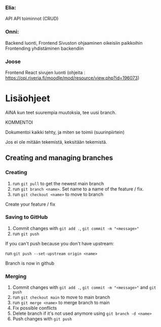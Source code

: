 ### Elia:

API
API toiminnot (CRUD)

### Onni:

Backend luonti, Frontend
Sivuston ohjaaminen oikeisiin paikkoihin
Frontending yhdistäminen backendiin

### Joose

Frontend
React sivujen luonti
(ohjeita : https://opi.riveria.fi/moodle/mod/resource/view.php?id=196073)


# Lisäohjeet

AINA kun teet suurempia muutoksia, tee uusi branch.

KOMMENTOI

Dokumentoi kaikki tehty, ja miten se toimii (suurinpiirtein)

Jos ei ole mitään tekemistä, keksitään tekemistä.

## Creating and managing branches

### Creating

1. run `git pull` to get the newest main branch
2. run `git branch <name>`. Set name to a name of the feature / fix.
3. run `git checkout <name>` to move to branch

Create your feature / fix

### Saving to GitHub

1. Commit changes with `git add .`, `git commit -m "<message>"`
2. run `git push`

If you can't push because you don't have upstream:

run `git push --set-upstream origin <name>`

Branch is now in github

### Merging

1. Commit changes with `git add .`, `git commit -m "<message>"` and `git push`
2. run `git checkout main` to move to main branch
3. run `git merge <name>` to merge branch to main
4. Fix possible conflicts
5. Delete branch if it's not used anymore using `git branch -d <name>`
6. Push changes with `git push`